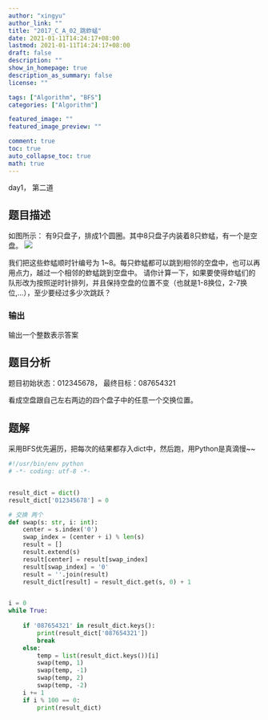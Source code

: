 ```yaml
---
author: "xingyu"
author_link: ""
title: "2017_C_A_02_跳蚱蜢"
date: 2021-01-11T14:24:17+08:00
lastmod: 2021-01-11T14:24:17+08:00
draft: false
description: ""
show_in_homepage: true
description_as_summary: false
license: ""

tags: ["Algorithm", "BFS"]
categories: ["Algorithm"]

featured_image: ""
featured_image_preview: ""

comment: true
toc: true
auto_collapse_toc: true
math: true
---
```


day1， 第二道

<!--more-->

## 题目描述

如图所示： 有9只盘子，排成1个圆圈。其中8只盘子内装着8只蚱蜢，有一个是空盘。
![](https://blog-1254266736.cos.ap-nanjing.myqcloud.com/img/20191117211552_97268.png)

我们把这些蚱蜢顺时针编号为 1~8。每只蚱蜢都可以跳到相邻的空盘中，也可以再用点力，越过一个相邻的蚱蜢跳到空盘中。
请你计算一下，如果要使得蚱蜢们的队形改为按照逆时针排列，并且保持空盘的位置不变（也就是1-8换位，2-7换位,...），至少要经过多少次跳跃？ 

### 输出

输出一个整数表示答案

## 题目分析

题目初始状态：012345678， 最终目标：087654321

看成空盘跟自己左右两边的四个盘子中的任意一个交换位置。

## 题解

采用BFS优先遍历，把每次的结果都存入dict中，然后跑，用Python是真滴慢~~

```python
#!/usr/bin/env python
# -*- coding: utf-8 -*-


result_dict = dict()
result_dict['012345678'] = 0

# 交换 两个
def swap(s: str, i: int):
    center = s.index('0')
    swap_index = (center + i) % len(s)
    result = []
    result.extend(s)
    result[center] = result[swap_index]
    result[swap_index] = '0'
    result = ''.join(result)
    result_dict[result] = result_dict.get(s, 0) + 1


i = 0
while True:
    
    if '087654321' in result_dict.keys():
        print(result_dict['087654321'])
        break
    else:
        temp = list(result_dict.keys())[i]
        swap(temp, 1)
        swap(temp, -1)
        swap(temp, 2)
        swap(temp, -2)
    i += 1
    if i % 100 == 0:
        print(result_dict)
```

